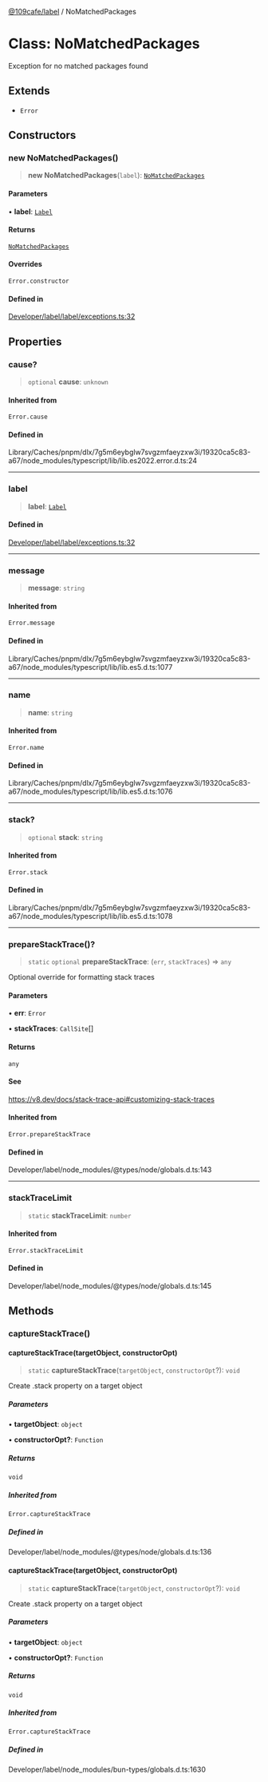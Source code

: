 [@109cafe/label](index.md) / NoMatchedPackages

# Class: NoMatchedPackages

Exception for no matched packages found

## Extends

- `Error`

## Constructors

### new NoMatchedPackages()

> **new NoMatchedPackages**(`label`): [`NoMatchedPackages`](Class.NoMatchedPackages.md)

#### Parameters

• **label**: [`Label`](Interface.Label.md)

#### Returns

[`NoMatchedPackages`](Class.NoMatchedPackages.md)

#### Overrides

`Error.constructor`

#### Defined in

[Developer/label/label/exceptions.ts:32](https://github.com/xc2/label/blob/c12a0050bfe7ea4c2cc1dec2e68df3b1f8e58bda/label/exceptions.ts#L32)

## Properties

### cause?

> `optional` **cause**: `unknown`

#### Inherited from

`Error.cause`

#### Defined in

Library/Caches/pnpm/dlx/7g5m6eybglw7svgzmfaeyzxw3i/19320ca5c83-a67/node\_modules/typescript/lib/lib.es2022.error.d.ts:24

***

### label

> **label**: [`Label`](Interface.Label.md)

#### Defined in

[Developer/label/label/exceptions.ts:32](https://github.com/xc2/label/blob/c12a0050bfe7ea4c2cc1dec2e68df3b1f8e58bda/label/exceptions.ts#L32)

***

### message

> **message**: `string`

#### Inherited from

`Error.message`

#### Defined in

Library/Caches/pnpm/dlx/7g5m6eybglw7svgzmfaeyzxw3i/19320ca5c83-a67/node\_modules/typescript/lib/lib.es5.d.ts:1077

***

### name

> **name**: `string`

#### Inherited from

`Error.name`

#### Defined in

Library/Caches/pnpm/dlx/7g5m6eybglw7svgzmfaeyzxw3i/19320ca5c83-a67/node\_modules/typescript/lib/lib.es5.d.ts:1076

***

### stack?

> `optional` **stack**: `string`

#### Inherited from

`Error.stack`

#### Defined in

Library/Caches/pnpm/dlx/7g5m6eybglw7svgzmfaeyzxw3i/19320ca5c83-a67/node\_modules/typescript/lib/lib.es5.d.ts:1078

***

### prepareStackTrace()?

> `static` `optional` **prepareStackTrace**: (`err`, `stackTraces`) => `any`

Optional override for formatting stack traces

#### Parameters

• **err**: `Error`

• **stackTraces**: `CallSite`[]

#### Returns

`any`

#### See

https://v8.dev/docs/stack-trace-api#customizing-stack-traces

#### Inherited from

`Error.prepareStackTrace`

#### Defined in

Developer/label/node\_modules/@types/node/globals.d.ts:143

***

### stackTraceLimit

> `static` **stackTraceLimit**: `number`

#### Inherited from

`Error.stackTraceLimit`

#### Defined in

Developer/label/node\_modules/@types/node/globals.d.ts:145

## Methods

### captureStackTrace()

#### captureStackTrace(targetObject, constructorOpt)

> `static` **captureStackTrace**(`targetObject`, `constructorOpt`?): `void`

Create .stack property on a target object

##### Parameters

• **targetObject**: `object`

• **constructorOpt?**: `Function`

##### Returns

`void`

##### Inherited from

`Error.captureStackTrace`

##### Defined in

Developer/label/node\_modules/@types/node/globals.d.ts:136

#### captureStackTrace(targetObject, constructorOpt)

> `static` **captureStackTrace**(`targetObject`, `constructorOpt`?): `void`

Create .stack property on a target object

##### Parameters

• **targetObject**: `object`

• **constructorOpt?**: `Function`

##### Returns

`void`

##### Inherited from

`Error.captureStackTrace`

##### Defined in

Developer/label/node\_modules/bun-types/globals.d.ts:1630
